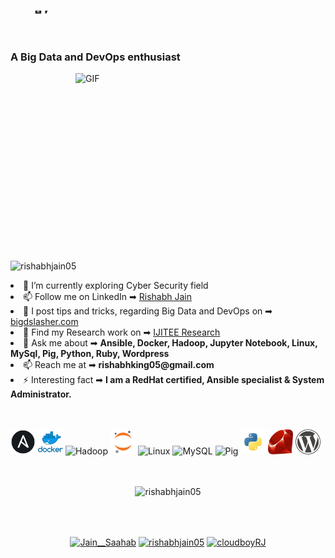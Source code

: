 <h1 align="center"><marquee direction = "up">Hi 🤟, I'm Rishabh Jain </marquee></h1>
<h3 align="left">A Big Data and DevOps enthusiast</h3>
<img align="right" alt="GIF" src="https://media2.giphy.com/media/IpeYSEZshTefe/giphy.gif" width="400px" height="300px"/>
<p align="left"> <img src="https://komarev.com/ghpvc/?username=rishabhjain05" alt="rishabhjain05" /> </p>

<li align="left"> 🔭 I’m currently exploring Cyber Security field</a></li>

<li align="left"> 📫 Follow me on LinkedIn ➡︎ <a href="https://www.linkedin.com/in/rishabhjain05/">Rishabh Jain</a></li>

<li align="left"> 📝 I post tips and tricks, regarding Big Data and DevOps on ➡︎ <a href="http://bigdslasher.com/">bigdslasher.com</a></li>

<li align="left"> 🔬 Find my Research work on ➡︎ <a href="https://www.ijitee.org/wp-content/uploads/papers/v9i1/A3969119119.pdf">IJITEE Research</a></li>

<li align="left"> 💬 Ask me about ➡︎ <b>Ansible, Docker, Hadoop, Jupyter Notebook, Linux, MySql, Pig, Python, Ruby, Wordpress </b></li>

<li align="left"> 📫 Reach me at ➡︎ <b>rishabhking05@gmail.com</b></li>

<li align="left"> ⚡ Interesting fact ➡︎ <b>I am a RedHat certified, Ansible specialist & System Administrator.</b></li><br/><br/>

<p align="left">
<img src="https://raw.githubusercontent.com/github/explore/80688e429a7d4ef2fca1e82350fe8e3517d3494d/topics/ansible/ansible.png" alt="Ansible" width="40" height="40"/> 
<img src="https://raw.githubusercontent.com/github/explore/80688e429a7d4ef2fca1e82350fe8e3517d3494d/topics/docker/docker.png" alt="Docker" width="40" height="40"/> 
<img src="https://sci2s.ugr.es/sites/default/files/files/TematicWebSites/BigData/hadoop-history.png" alt="Hadoop" width="40" height="40"/>
<img src="https://raw.githubusercontent.com/github/explore/80688e429a7d4ef2fca1e82350fe8e3517d3494d/topics/jupyter-notebook/jupyter-notebook.png " alt="jupyter-notebook" width="40" height="40"/>
<img src="https://image.flaticon.com/icons/png/512/518/518713.png" alt="Linux" width="40" height="40"/>
<img src="https://www.freepnglogos.com/uploads/logo-mysql-png/logo-mysql-mysql-logo-png-images-are-download-crazypng-21.png" alt="MySQL" width="40" height="40"/>
<img src="https://getmanta.com/wp-content/uploads/2019/12/pig_logo.svg" alt="Pig" width="40" height="40"/>
<img src="https://raw.githubusercontent.com/github/explore/80688e429a7d4ef2fca1e82350fe8e3517d3494d/topics/python/python.png" alt="Python" width="40" height="40"/>
<img src="https://raw.githubusercontent.com/github/explore/80688e429a7d4ef2fca1e82350fe8e3517d3494d/topics/ruby/ruby.png" alt="Ruby" width="40" height="40"/>
<img src="https://raw.githubusercontent.com/github/explore/80688e429a7d4ef2fca1e82350fe8e3517d3494d/topics/wordpress/wordpress.png" alt="Wordpress" width="40" height="40"/>
</p>

<p align="center">
<br/><br/>
<img src="https://github-readme-stats.vercel.app/api?username=rishabhjain05&theme=blue-green&show_icons=true" alt="rishabhjain05" />
</p>

<br/><br/>
<p align="center">
<a href="https://twitter.com/Jain__Saahab" target="blank"><img align="center" src="https://cdn.jsdelivr.net/npm/simple-icons@3.0.1/icons/twitter.svg" alt="Jain__Saahab" height="20" width="20" /></a>
<a href="https://www.linkedin.com/in/rishabhjain05/" target="blank"><img align="center" src="https://cdn.jsdelivr.net/npm/simple-icons@3.0.1/icons/linkedin.svg" alt="rishabhjain05" height="20" width="20" /></a>
<a href="https://www.facebook.com/cloudboyRJ/" target="blank"><img align="center" src="https://cdn.jsdelivr.net/npm/simple-icons@3.0.1/icons/facebook.svg" alt="cloudboyRJ" height="20" width="20" /></a>
</p>
